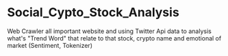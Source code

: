 # Social_Cypto_Stock_Analysis
Web Crawler all important website and using Twitter Api data to analysis what's "Trend Word" that relate to that stock, crypto name and emotional of market (Sentiment, Tokenizer)  
